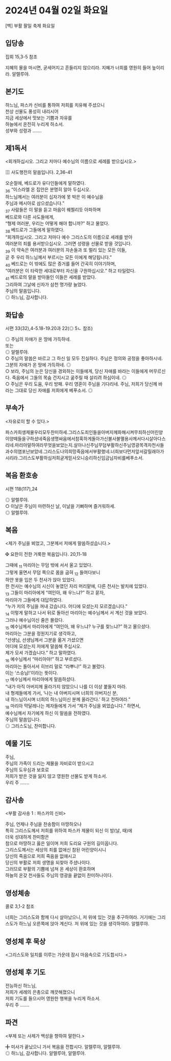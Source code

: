 # 2024년 04월 02일 화요일

[백] 부활 팔일 축제 화요일  


## 입당송

집회 15,3-5 참조

지혜의 물을 마시면, 굳세어지고 흔들리지 않으리라. 지혜가 너희를 영원히 들어 높이리라. 알렐루야.  
  
## 본기도

하느님, 파스카 신비를 통하여 저희를 치유해 주셨으니  
천상 선물도 풍성히 내리시어  
지금 세상에서 맛보는 기쁨과 자유를  
하늘에서 온전히 누리게 하소서.  
성부와 성령과 …….  
  
## 제1독서

<회개하십시오. 그리고 저마다 예수님의 이름으로 세례를 받으십시오.>

▥ 사도행전의 말씀입니다. 2,36-41

오순절에, 베드로가 유다인들에게 말하였다.  
<sub>36</sub> “이스라엘 온 집안은 분명히 알아 두십시오.  
하느님께서는 여러분이 십자가에 못 박은 이 예수님을  
주님과 메시아로 삼으셨습니다.”  
<sub>37</sub> 사람들은 이 말을 듣고 마음이 꿰찔리듯 아파하며  
베드로와 다른 사도들에게,  
“형제 여러분, 우리는 어떻게 해야 합니까?” 하고 물었다.  
<sub>38</sub> 베드로가 그들에게 말하였다.  
“회개하십시오. 그리고 저마다 예수 그리스도의 이름으로 세례를 받아  
여러분의 죄를 용서받으십시오. 그러면 성령을 선물로 받을 것입니다.  
<sub>39</sub> 이 약속은 여러분과 여러분의 자손들과 또 멀리 있는 모든 이들,  
곧 주 우리 하느님께서 부르시는 모든 이에게 해당됩니다.”  
<sub>40</sub> 베드로는 이 밖에도 많은 증거를 들어 간곡히 이야기하며,  
“여러분은 이 타락한 세대로부터 자신을 구원하십시오.” 하고 타일렀다.  
<sub>41</sub> 베드로의 말을 받아들인 이들은 세례를 받았다.  
그리하여 그날에 신자가 삼천 명가량 늘었다.  
주님의 말씀입니다.  
◎ 하느님, 감사합니다.  
  
## 화답송

시편 33(32),4-5.18-19.20과 22(◎ 5ㄴ 참조)

◎ 주님의 자애가 온 땅에 가득하네.  
또는  
◎ 알렐루야.  
○ 주님의 말씀은 바르고 그 하신 일 모두 진실하다. 주님은 정의와 공정을 좋아하시네. 그분의 자애가 온 땅에 가득하네. ◎  
○ 보라, 주님의 눈은 당신을 경외하는 이들에게, 당신 자애를 바라는 이들에게 머무르신다. 죽음에서 그들의 목숨 건지시고 굶주릴 때 살리려 하심이네. ◎  
○ 주님은 우리 도움, 우리 방패. 우리 영혼이 주님을 기다리네. 주님, 저희가 당신께 바라는 그대로 당신 자애를 저희에게 베푸소서. ◎  
  
## 부속가

<자유로이 할 수 있다.>

파스카희생제물우리모두찬미하세.그리스도죄인들을아버지께화해시켜무죄하신어린양이양떼들을구하셨네죽음생명싸움에서참혹하게돌아가신불사불멸용사께서다시살아다스리네.마리아말하여라무엇을보았는지.살아나신주님무덤부활하신주님영광목격자천사들과수의염포난보았네.그리스도나의희망죽음에서부활했네.너희보다먼저앞서갈릴래아가시리라.그리스도부활하심저희굳게믿사오니승리하신임금님자비를베푸소서.  
## 복음 환호송

시편 118(117),24

◎ 알렐루야.  
○ 이날은 주님이 마련하신 날, 이날을 기뻐하며 즐거워하세.  
◎ 알렐루야.  
  
## 복음

<제가 주님을 뵈었고, 그분께서 저에게 말씀하셨습니다.>

✠ 요한이 전한 거룩한 복음입니다. 20,11-18

그때에 <sub>11</sub> 마리아는 무덤 밖에 서서 울고 있었다.  
그렇게 울면서 무덤 쪽으로 몸을 굽혀 <sub>12</sub> 들여다보니  
하얀 옷을 입은 두 천사가 앉아 있었다.  
한 천사는 예수님의 시신이 놓였던 자리 머리맡에, 다른 천사는 발치에 있었다.  
<sub>13</sub> 그들이 마리아에게 “여인아, 왜 우느냐?” 하고 묻자,  
마리아가 그들에게 대답하였다.  
“누가 저의 주님을 꺼내 갔습니다. 어디에 모셨는지 모르겠습니다.”  
<sub>14</sub> 이렇게 말하고 나서 뒤로 돌아선 마리아는 예수님께서 서 계신 것을 보았다.  
그러나 예수님이신 줄은 몰랐다.  
<sub>15</sub> 예수님께서 마리아에게 “여인아, 왜 우느냐? 누구를 찾느냐?” 하고 물으셨다.  
마리아는 그분을 정원지기로 생각하고,  
“선생님, 선생님께서 그분을 옮겨 가셨으면  
어디에 모셨는지 저에게 말씀해 주십시오.  
제가 모셔 가겠습니다.” 하고 말하였다.  
<sub>16</sub> 예수님께서 “마리아야!” 하고 부르셨다.  
마리아는 돌아서서 히브리 말로 “라뿌니!” 하고 불렀다.  
이는 ‘스승님!’이라는 뜻이다.  
<sub>17</sub> 예수님께서 마리아에게 말씀하셨다.  
“내가 아직 아버지께 올라가지 않았으니 나를 더 이상 붙들지 마라.  
내 형제들에게 가서, ‘나는 내 아버지시며 너희의 아버지신 분,  
내 하느님이시며 너희의 하느님이신 분께 올라간다.’ 하고 전하여라.”  
<sub>18</sub> 마리아 막달레나는 제자들에게 가서 “제가 주님을 뵈었습니다.” 하면서,  
예수님께서 자기에게 하신 이 말씀을 전하였다.  
주님의 말씀입니다.  
◎ 그리스도님, 찬미합니다.  
  
## 예물 기도

주님,  
주님의 가족이 드리는 제물을 자비로이 받으시고  
주님의 도우심과 보호로  
저희가 받은 것을 잃지 않고 영원한 선물도 받게 하소서.  
우리 주 …….  
  
## 감사송

<부활 감사송 1 : 파스카의 신비>

주님, 언제나 주님을 찬송함이 마땅하오나  
특히 그리스도께서 저희를 위하여 파스카 제물이 되신 이 밤(날, 때)에  
더욱 성대하게 찬미함은  
참으로 마땅하고 옳은 일이며 저희 도리요 구원의 길이옵니다.  
그리스도께서는 세상의 죄를 없애신 참된 어린양이시니  
당신의 죽음으로 저희 죽음을 없애시고  
당신의 부활로 저희 생명을 되찾아 주셨나이다.  
그러므로 부활의 기쁨에 넘쳐 온 세상이 환호하며  
하늘의 온갖 천사들도 주님의 영광을 끝없이 찬미하나이다.  
  
## 영성체송

콜로 3,1-2 참조

너희는 그리스도와 함께 다시 살아났으니, 저 위에 있는 것을 추구하여라. 거기에는 그리스도가 하느님 오른쪽에 앉아 계신다. 저 위에 있는 것을 생각하여라. 알렐루야.  
  
## 영성체 후 묵상

<그리스도와 일치를 이루는 가운데 잠시 마음속으로 기도합시다.>  
## 영성체 후 기도

전능하신 하느님,  
저희가 세례의 은총으로 깨끗해졌으니  
저희 기도를 들으시어 영원한 행복을 누리게 하소서.  
우리 주 …….  
  
## 파견

<부제 또는 사제가 백성을 향하여 말한다.>

╋ 미사가 끝났으니 가서 복음을 전합시다. 알렐루야, 알렐루야.  
◎ 하느님, 감사합니다. 알렐루야, 알렐루야.